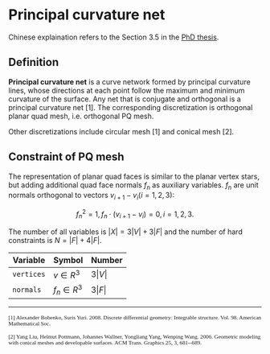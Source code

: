 # Principal curvature net

Chinese explaination refers to the Section 3.5 in the [PhD thesis](https://www.huiwang.me/assets/pdf/hui-phd-thesis.pdf).

## Definition

**Principal curvature net** is a curve network formed by principal curvature lines, whose directions at each point follow the maximum and minimum curvature of the surface.
Any net that is conjugate and orthogonal is a principal curvature net [1]. 
The corresponding discretization is orthogonal planar quad mesh, i.e. orthogonal PQ mesh.

Other discretizations include circular mesh [1] and conical mesh [2].

## Constraint of PQ mesh

The representation of planar quad faces is similar to the planar vertex stars, but adding additional quad face normals $f_n$ as auxiliary variables.
$f_n$ are unit normals orthogonal to vectors $v_{i+1}-v_i (i=1,2,3)$:

$$
f_n ^2 = 1, f_n \cdot (v_{i+1}-v_i) = 0, i=1,2,3.
$$

The number of all variables is $|X| = 3|V| + 3|F|$ and the number of hard constraints is $N = |F| + 4|F|$.

| Variable     | Symbol       | Number           |
| ------------ | ------------ | ---------------- |
| `vertices`   | $v  \in R^3$ | $3\vert V \vert$ |
| `normals`    | $f_n\in R^3$ | $3\vert F \vert$ |

<!-- [![PQ](../assets/pq.png)](https://www.youtube.com/embed/m-CFC0XZ488) -->

-----------------------------------------------------------
<span style="font-family:Papyrus; font-size:0.8em;">[1] Alexander Bobenko, Suris Yuri. 2008. Discrete differential geometry: Integrable structure. Vol. 98. American Mathematical Soc.</span>

<span style="font-family:Papyrus; font-size:0.8em;">[2] Yang Liu, Helmut Pottmann, Johannes Wallner, Yongliang Yang, Wenping Wang. 2006. Geometric modeling with conical meshes and developable surfaces. ACM Trans. Graphics 25, 3, 681--689.</span>